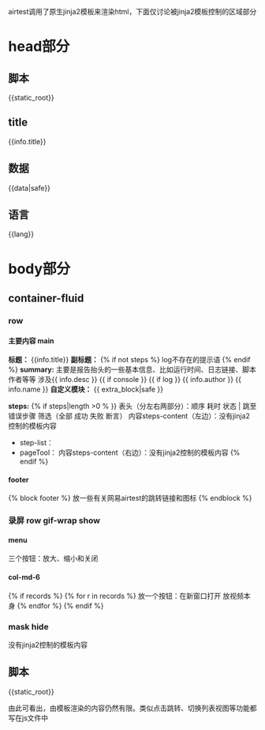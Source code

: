 airtest调用了原生jinja2模板来渲染html，下面仅讨论被jinja2模板控制的区域部分

# head部分
## 脚本
{{static_root}}
## title
{{info.title}}
## 数据
{{data|safe}}
## 语言
{{lang}}

# body部分
## container-fluid
### row
#### 主要内容 main
**标题：**
{{info.title}}
**副标题：**
{% if not steps %}
log不存在的提示语
{% endif %}
**summary:**
主要是报告抬头的一些基本信息、比如运行时间、日志链接、脚本作者等等
涉及{{ info.desc }} {{ if console }} {{ if log }} {{ info.author }}  {{ info.name }} 
**自定义模块：**
{{ extra_block|safe }}

**steps:**
{% if steps|length >0 % }}
表头（分左右两部分）：顺序 耗时 状态    |     跳至错误步骤 筛选（全部 成功 失败 断言）
内容steps-content（左边）：没有jinja2控制的模板内容
+ step-list：
+ pageTool：
内容steps-content（右边）：没有jinja2控制的模板内容
{% endif %}

#### footer
{% block footer %}
放一些有关网易airtest的跳转链接和图标
{% endblock %}

### 录屏 row gif-wrap show
#### menu
三个按钮：放大、缩小和关闭
#### col-md-6
{% if records %}
  {% for r in records %}
    放一个按钮：在新窗口打开
    放视频本身
  {% endfor %}
{% endif %}

### mask hide
没有jinja2控制的模板内容

## 脚本
{{static_root}}

由此可看出，由模板渲染的内容仍然有限。类似点击跳转、切换列表视图等功能都写在js文件中

